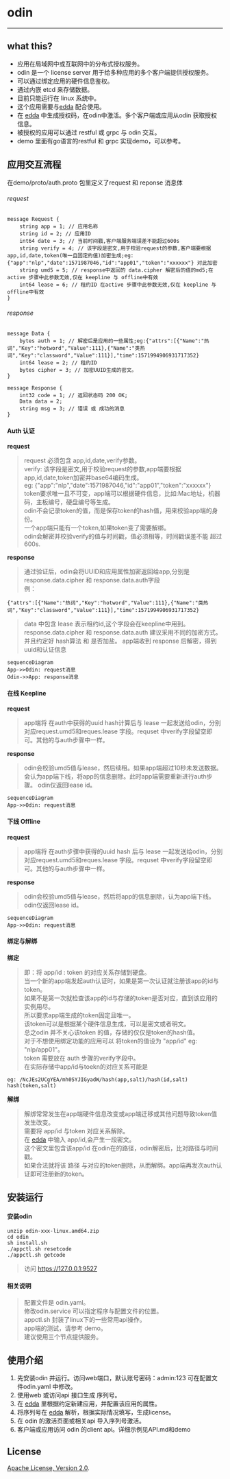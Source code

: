 # odin #

----

## what this? ##
- 应用在局域网中或互联网中的分布式授权服务。
- odin 是一个 license server  用于给多种应用的多个客户端提供授权服务。
- 可以通过绑定应用的硬件信息鉴权。
- 通过内嵌 etcd 来存储数据。
- 目前只能运行在 linux 系统中。
- 这个应用需要与[edda](https://github.com/offer365/edda) 配合使用。
- 在 [edda](https://github.com/offer365/edda) 中生成授权码，在odin中激活。多个客户端或应用从odin 获取授权信息。
- 被授权的应用可以通过 restful 或 grpc 与 odin 交互。
- demo 里面有go语言的restful 和 grpc 实现demo，可以参考。

## 应用交互流程
在demo/proto/auth.proto 包里定义了request 和 reponse 消息体

###### request
```
message Request {
    string app = 1; // 应用名称
    string id = 2; // 应用ID
    int64 date = 3; // 当前时间戳,客户端服务端误差不能超过600s
    string verify = 4; // 该字段是密文,用于校验request的参数,客户端要根据 app,id,date,token(唯一且固定的值)加密生成;eg: {"app":"nlp","date":1571987046,"id":"app01","token":"xxxxxx"} 对此加密
    string umd5 = 5; // response中返回的 data.cipher 解密后的值的md5;在active 步骤中此参数无效,仅在 keepline 与 offline中有效
    int64 lease = 6; // 租约ID 在active 步骤中此参数无效,仅在 keepline 与 offline中有效
}
```
###### response
```
message Data {
    bytes auth = 1; // 解密后是应用的一些属性;eg:{"attrs":[{"Name":"热词","Key":"hotword","Value":111},{"Name":"类热词","Key":"classword","Value":111}],"time":1571994906931717352}
    int64 lease = 2; // 租约ID
    bytes cipher = 3; // 加密UUID生成的密文。
}

message Response {
    int32 code = 1; // 返回状态码 200 OK;
    Data data = 2;
    string msg = 3; // 错误 或 成功的消息
}
```

#### Auth 认证
**request**
> request 必须包含 app,id,date,verify参数。\
> verify: 该字段是密文,用于校验request的参数,app端要根据 app,id,date,token加密并base64编码生成。\
> eg: {"app":"nlp","date":1571987046,"id":"app01","token":"xxxxxx"}\
> token要求唯一且不可变，app端可以根据硬件信息，比如:Mac地址，机器码，主板编号，硬盘编号等生成。\
> odin不会记录token的值，而是保存token的hash值，用来校验app端的身份。\
> 一个app端只能有一个token,如果token变了需要解绑。\
> odin会解密并校验verify的值与时间戳，值必须相等，时间戳误差不能
超过600s.

**response**
> 通过验证后，odin会将UUID和应用属性加密返回给app,分别是 response.data.cipher 和 response.data.auth字段\
>例： 
```
{"attrs":[{"Name":"热词","Key":"hotword","Value":111},{"Name":"类热词","Key":"classword","Value":111}],"time":1571994906931717352}
```
> data 中包含 lease 表示租约id,这个字段会在keepline中用到。\
> response.data.cipher 和 response.data.auth 建议采用不同的加密方式。\
> 并且约定好 hash算法 和 是否加盐。
> app端收到 response 后解密，得到 uuid和认证信息 

```
sequenceDiagram
App->>Odin: request消息
Odin->>App: response消息
```

#### 在线 Keepline
**request**
> app端将 在auth中获得的uuid hash计算后与 lease 一起发送给odin，分别对应request.umd5和reques.lease 字段。requset 中verify字段留空即可。其他的与auth步骤中一样。
>

**response**
> odin会校验umd5值与lease，然后续租。如果app端超过10秒未发送数据。会认为app端下线，将app的信息删除。此时app端需要重新进行auth步骤。
> odin仅返回lease id。

```
sequenceDiagram
App->>Odin: request消息
```


#### 下线 Offline
**request**
> app端将 在auth步骤中获得的uuid hash 后与 lease 一起发送给odin，分别对应request.umd5和reques.lease 字段。requset 中verify字段留空即可。其他的与auth步骤中一样。
>

**response**
> odin会校验umd5值与lease，然后将app的信息删除，认为app端下线。\
> odin仅返回lease id。

```
sequenceDiagram
App->>Odin: request消息
```

#### 绑定与解绑
**绑定**
> 即：将 app/id : token  的对应关系存储到硬盘。\
> 当一个新的app端发起auth认证时，如果是第一次认证就注册该app的id与token。\
> 如果不是第一次就检查该app的id与存储的token是否对应，直到该应用的实例用尽。\
> 所以要求app端生成的token固定且唯一。\
> 该token可以是根据某个硬件信息生成，可以是密文或者明文。\
> 总之odin 并不关心该token 的值，存储的仅仅是token的hash值。\
> 对于不想使用绑定功能的应用可以 将token的值设为 "app/id" eg: "nlp/app01"。\
> token 需要放在 auth 步骤的verify字段中。\
> 在实际存储中app/id与toekn的对应关系可能是  
```
eg: /NcJEs2UCgYEA/mh0SYJIGyadW/hash(app,salt)/hash(id,salt)    hash(token,salt)
```

**解绑**
> 解绑常常发生在app端硬件信息改变或app端迁移或其他问题导致token值发生改变。\
> 需要将 app/id 与token 对应关系解除。\
> 在 [edda](https://github.com/offer365/edda) 中输入 app/id,会产生一段密文。\
> 这个密文里包含该app/id 在odin在的路径，odin解密后，比对路径与时间戳。\
> 如果合法就将该 路径 与对应的token删除，从而解绑。app端再发次auth认证即可注册新的token。

## 安装运行 ##
#### 安装odin

```
unzip odin-xxx-linux.amd64.zip
cd odin
sh install.sh
./appctl.sh resetcode 
./appctl.sh getcode
```

>
> 访问 https://127.0.0.1:9527


#### 相关说明
> 配置文件是 odin.yaml。\
> 修改odin.service 可以指定程序与配置文件的位置。\
> appctl.sh 封装了linux下的一些常用api操作。\
> app端的测试，请参考 demo。\
> 建议使用三个节点提供服务。



## 使用介绍 ##
1. 先安装odin 并运行。访问web端口，默认账号密码：admin:123 可在配置文件odin.yaml 中修改。
2. 使用web 或访问api 接口生成 序列号。
3. 在 [edda](https://github.com/offer365/edda) 里根据约定新建应用，并配置该应用的属性。
4. 将序列号在 [edda](https://github.com/offer365/edda) 解析，根据实际情况填写，生成license。
5. 在 odin 的激活页面或相关api 导入序列号激活。
6. 客户端或应用访问 odin 的client api。详细示例见API.md和demo


## License
[Apache License, Version 2.0](http://www.apache.org/licenses/LICENSE-2.0.html).